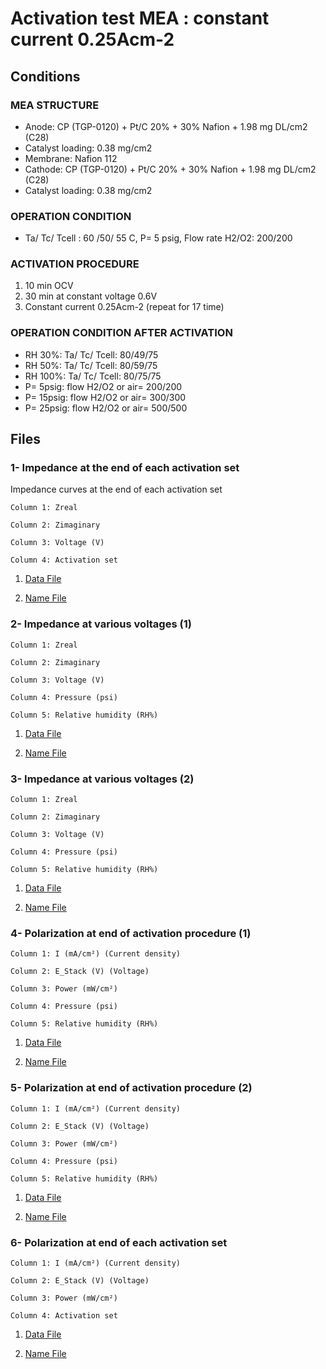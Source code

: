 # Activation test MEA : constant current 0.25Acm-2 

## Conditions

### MEA STRUCTURE
- Anode: CP (TGP-0120) + Pt/C 20% + 30% Nafion + 1.98 mg DL/cm2 (C28)
- Catalyst loading: 0.38 mg/cm2
- Membrane: Nafion 112
- Cathode: CP (TGP-0120) + Pt/C 20% + 30% Nafion + 1.98 mg DL/cm2 (C28)
- Catalyst loading: 0.38 mg/cm2

### OPERATION CONDITION
- Ta/ Tc/ Tcell : 60 /50/ 55 C, P= 5 psig, Flow rate H2/O2: 200/200

### ACTIVATION PROCEDURE
1. 10 min OCV
2. 30 min at constant voltage 0.6V
3. Constant current 0.25Acm-2 (repeat for 17 time)

### OPERATION CONDITION AFTER ACTIVATION
- RH 30%: Ta/ Tc/ Tcell: 80/49/75
- RH 50%: Ta/ Tc/ Tcell: 80/59/75
- RH 100%: Ta/ Tc/ Tcell: 80/75/75
- P= 5psig: flow H2/O2 or air= 200/200
- P= 15psig: flow H2/O2 or air= 300/300
- P= 25psig: flow H2/O2 or air= 500/500


## Files

### 1- Impedance at the end of each activation set			

Impedance curves at the end of each activation set 


```
Column 1: Zreal

Column 2: Zimaginary

Column 3: Voltage (V)

Column 4: Activation set

```			
	

1. [Data File](1.csv)		

2. [Name File](1.name)


### 2- Impedance at various voltages (1)


```
Column 1: Zreal

Column 2: Zimaginary

Column 3: Voltage (V)

Column 4: Pressure (psi)

Column 5: Relative humidity (RH%)

```

1. [Data File](2.csv)		

2. [Name File](2.name)


### 3- Impedance at various voltages (2)

```
Column 1: Zreal

Column 2: Zimaginary

Column 3: Voltage (V)

Column 4: Pressure (psi)

Column 5: Relative humidity (RH%)

```

1. [Data File](3.csv)		

2. [Name File](3.name)


### 4- Polarization at end of activation procedure (1)

```
Column 1: I (mA/cm²) (Current density)

Column 2: E_Stack (V) (Voltage)

Column 3: Power (mW/cm²)

Column 4: Pressure (psi)

Column 5: Relative humidity (RH%) 

```

1. [Data File](4.csv)		

2. [Name File](4.name)



### 5- Polarization at end of activation procedure (2)

```
Column 1: I (mA/cm²) (Current density)

Column 2: E_Stack (V) (Voltage)

Column 3: Power (mW/cm²)

Column 4: Pressure (psi)

Column 5: Relative humidity (RH%) 
```

1. [Data File](5.csv)		

2. [Name File](5.name)

### 6- Polarization at end of each activation set

```
Column 1: I (mA/cm²) (Current density)

Column 2: E_Stack (V) (Voltage)

Column 3: Power (mW/cm²)

Column 4: Activation set 

```

1. [Data File](6.csv)		

2. [Name File](6.name)
